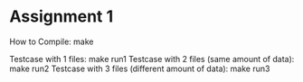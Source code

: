 # Assignment 1

How to Compile: make

Testcase with 1 files: make run1
Testcase with 2 files (same amount of data): make run2
Testcase with 3 files (different amount of data): make run3
